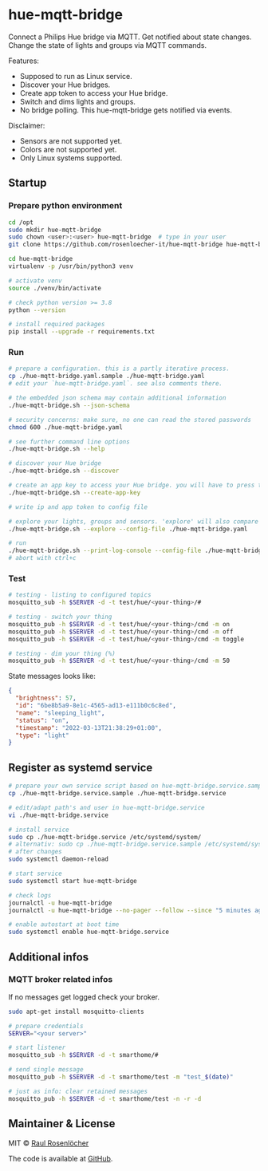 # hue-mqtt-bridge

Connect a Philips Hue bridge via MQTT. Get notified about state changes. Change the state of lights and groups via MQTT commands.

Features:
- Supposed to run as Linux service.
- Discover your Hue bridges.
- Create app token to access your Hue bridge.
- Switch and dims lights and groups. 
- No bridge polling. This hue-mqtt-bridge gets notified via events. 

Disclaimer:
- Sensors are not supported yet.
- Colors are not supported yet.
- Only Linux systems supported.

## Startup

### Prepare python environment

```bash
cd /opt
sudo mkdir hue-mqtt-bridge
sudo chown <user>:<user> hue-mqtt-bridge  # type in your user
git clone https://github.com/rosenloecher-it/hue-mqtt-bridge hue-mqtt-bridge

cd hue-mqtt-bridge
virtualenv -p /usr/bin/python3 venv

# activate venv
source ./venv/bin/activate

# check python version >= 3.8
python --version

# install required packages
pip install --upgrade -r requirements.txt
```

### Run

```bash
# prepare a configuration. this is a partly iterative process. 
cp ./hue-mqtt-bridge.yaml.sample ./hue-mqtt-bridge.yaml
# edit your `hue-mqtt-bridge.yaml`. see also comments there.

# the embedded json schema may contain additional information
./hue-mqtt-bridge.sh --json-schema

# security concerns: make sure, no one can read the stored passwords
chmod 600 ./hue-mqtt-bridge.yaml

# see further command line options
./hue-mqtt-bridge.sh --help

# discover your Hue bridge 
./hue-mqtt-bridge.sh --discover

# create an app key to access your Hue bridge. you will have to press the Hue button.
./hue-mqtt-bridge.sh --create-app-key

# write ip and app token to config file 

# explore your lights, groups and sensors. 'explore' will also compare your configuration with the Hue items.
./hue-mqtt-bridge.sh --explore --config-file ./hue-mqtt-bridge.yaml

# run
./hue-mqtt-bridge.sh --print-log-console --config-file ./hue-mqtt-bridge.yaml
# abort with ctrl+c
```

### Test

```bash
# testing - listing to configured topics
mosquitto_sub -h $SERVER -d -t test/hue/<your-thing>/#

# testing - switch your thing
mosquitto_pub -h $SERVER -d -t test/hue/<your-thing>/cmd -m on
mosquitto_pub -h $SERVER -d -t test/hue/<your-thing>/cmd -m off
mosquitto_pub -h $SERVER -d -t test/hue/<your-thing>/cmd -m toggle

# testing - dim your thing (%)
mosquitto_pub -h $SERVER -d -t test/hue/<your-thing>/cmd -m 50
```

State messages looks like:
```json
{
  "brightness": 57, 
  "id": "6be8b5a9-8e1c-4565-ad13-e111b0c6c8ed", 
  "name": "sleeping_light", 
  "status": "on", 
  "timestamp": "2022-03-13T21:38:29+01:00", 
  "type": "light"
}
```

## Register as systemd service
```bash
# prepare your own service script based on hue-mqtt-bridge.service.sample
cp ./hue-mqtt-bridge.service.sample ./hue-mqtt-bridge.service

# edit/adapt path's and user in hue-mqtt-bridge.service
vi ./hue-mqtt-bridge.service

# install service
sudo cp ./hue-mqtt-bridge.service /etc/systemd/system/
# alternativ: sudo cp ./hue-mqtt-bridge.service.sample /etc/systemd/system//hue-mqtt-bridge.service
# after changes
sudo systemctl daemon-reload

# start service
sudo systemctl start hue-mqtt-bridge

# check logs
journalctl -u hue-mqtt-bridge
journalctl -u hue-mqtt-bridge --no-pager --follow --since "5 minutes ago"

# enable autostart at boot time
sudo systemctl enable hue-mqtt-bridge.service
```

## Additional infos

### MQTT broker related infos

If no messages get logged check your broker.
```bash
sudo apt-get install mosquitto-clients

# prepare credentials
SERVER="<your server>"

# start listener
mosquitto_sub -h $SERVER -d -t smarthome/#

# send single message
mosquitto_pub -h $SERVER -d -t smarthome/test -m "test_$(date)"

# just as info: clear retained messages
mosquitto_pub -h $SERVER -d -t smarthome/test -n -r -d
```

## Maintainer & License

MIT © [Raul Rosenlöcher](https://github.com/rosenloecher-it)

The code is available at [GitHub][home].

[home]: https://github.com/rosenloecher-it/hue-mqtt-bridge

